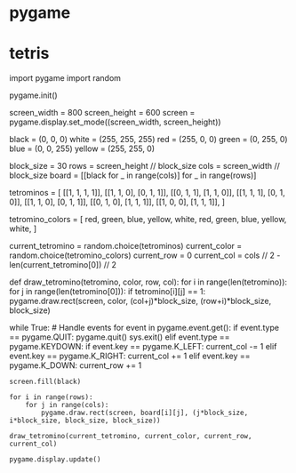 # pygame
# tetris
import pygame
import random

pygame.init()

screen_width = 800
screen_height = 600
screen = pygame.display.set_mode((screen_width, screen_height))

black = (0, 0, 0)
white = (255, 255, 255)
red = (255, 0, 0)
green = (0, 255, 0)
blue = (0, 0, 255)
yellow = (255, 255, 0)

block_size = 30
rows = screen_height // block_size
cols = screen_width // block_size
board = [[black for _ in range(cols)] for _ in range(rows)]

tetrominos = [
    [[1, 1, 1, 1]], 
    [[1, 1, 0], [0, 1, 1]],
    [[0, 1, 1], [1, 1, 0]],
    [[1, 1, 1], [0, 1, 0]],
    [[1, 1, 0], [0, 1, 1]],
    [[0, 1, 0], [1, 1, 1]],
    [[1, 0, 0], [1, 1, 1]],
]


tetromino_colors = [
    red,
    green,
    blue,
    yellow,
    white,
    red,
    green,
    blue,
    yellow,
    white,
]

current_tetromino = random.choice(tetrominos)
current_color = random.choice(tetromino_colors)
current_row = 0
current_col = cols // 2 - len(current_tetromino[0]) // 2

def draw_tetromino(tetromino, color, row, col):
    for i in range(len(tetromino)):
        for j in range(len(tetromino[0])):
            if tetromino[i][j] == 1:
                pygame.draw.rect(screen, color, (col+j)*block_size, (row+i)*block_size, block_size)

while True:
    # Handle events
    for event in pygame.event.get():
        if event.type == pygame.QUIT:
            pygame.quit()
            sys.exit()
        elif event.type == pygame.KEYDOWN:
            if event.key == pygame.K_LEFT:
                current_col -= 1
            elif event.key == pygame.K_RIGHT:
                current_col += 1
            elif event.key == pygame.K_DOWN:
                current_row += 1

    screen.fill(black)

    for i in range(rows):
        for j in range(cols):
            pygame.draw.rect(screen, board[i][j], (j*block_size, i*block_size, block_size, block_size))

    draw_tetromino(current_tetromino, current_color, current_row, current_col)

    pygame.display.update()
